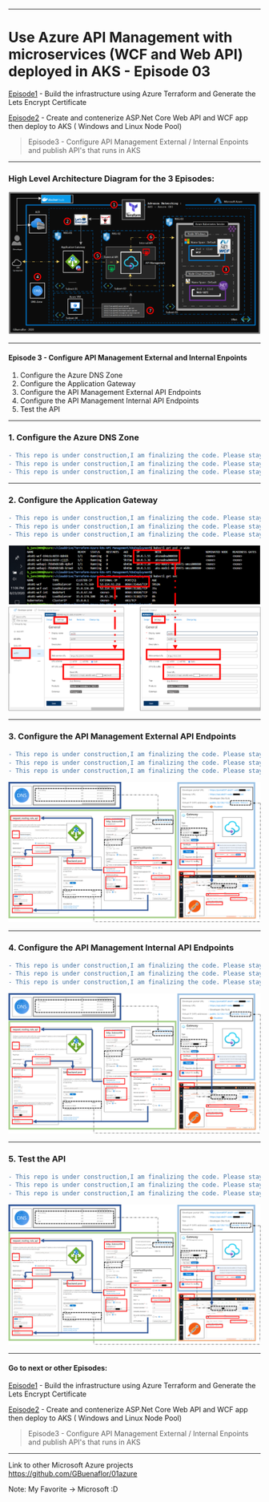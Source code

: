 ----------------------------------------------------------
# Use Azure API Management with microservices (WCF and Web API) deployed in AKS - Episode 03

[Episode1](https://github.com/GBuenaflor/01azure-aks-apimanagement/) - Build the infrastructure using Azure Terraform and Generate the Lets Encrypt Certificate 

[Episode2](https://github.com/GBuenaflor/01azure-aks-apimanagement-02/) - Create and contenerize ASP.Net Core Web API and WCF app then deploy to AKS ( Windows and Linux Node Pool)

> Episode3 - Configure API Management External / Internal Enpoints and publish API's that runs in AKS
 
----------------------------------------------------------
### High Level Architecture Diagram for the 3 Episodes:

![Image description](https://github.com/GBuenaflor/01azure-aks-apimanagement/blob/master/Images/GB-AKS-API02B.png)

----------------------------------------------------------

#### Episode 3 - Configure API Management External and Internal Enpoints

1. Configure the Azure DNS Zone
2. Configure the Application Gateway
3. Configure the API Management External API Endpoints
4. Configure the API Management Internal API Endpoints
5. Test the API

----------------------------------------------------------
### 1. Configure the Azure DNS Zone

```diff
- This repo is under construction,I am finalizing the code. Please stay tuned.
- This repo is under construction,I am finalizing the code. Please stay tuned.
- This repo is under construction,I am finalizing the code. Please stay tuned.
```

----------------------------------------------------------
### 2. Configure the Application Gateway

```diff
- This repo is under construction,I am finalizing the code. Please stay tuned.
- This repo is under construction,I am finalizing the code. Please stay tuned.
- This repo is under construction,I am finalizing the code. Please stay tuned.
```

 ![Image description](https://github.com/GBuenaflor/01azure-aks-apimanagement-03/blob/master/Images/GB-AKS-API-E3-01A.png)


----------------------------------------------------------
### 3. Configure the API Management External API Endpoints

```diff
- This repo is under construction,I am finalizing the code. Please stay tuned.
- This repo is under construction,I am finalizing the code. Please stay tuned.
- This repo is under construction,I am finalizing the code. Please stay tuned.
```
 
 ![Image description](https://github.com/GBuenaflor/01azure-aks-apimanagement-03/blob/master/Images/GB-AKS-API-E3-02.png)

 
----------------------------------------------------------
### 4. Configure the API Management Internal API Endpoints

```diff
- This repo is under construction,I am finalizing the code. Please stay tuned.
- This repo is under construction,I am finalizing the code. Please stay tuned.
- This repo is under construction,I am finalizing the code. Please stay tuned.
```

 ![Image description](https://github.com/GBuenaflor/01azure-aks-apimanagement-03/blob/master/Images/GB-AKS-API-E3-03.png)


----------------------------------------------------------
### 5. Test the API

```diff
- This repo is under construction,I am finalizing the code. Please stay tuned.
- This repo is under construction,I am finalizing the code. Please stay tuned.
- This repo is under construction,I am finalizing the code. Please stay tuned.
```

 ![Image description](https://github.com/GBuenaflor/01azure-aks-apimanagement-03/blob/master/Images/GB-AKS-API-E3-03.png)


------------------------------------------------------------------------------
 
#### Go to next or other Episodes:


[Episode1](https://github.com/GBuenaflor/01azure-aks-apimanagement/) - Build the infrastructure using Azure Terraform and Generate the Lets Encrypt Certificate 

[Episode2](https://github.com/GBuenaflor/01azure-aks-apimanagement-02/) - Create and contenerize ASP.Net Core Web API and WCF app then deploy to AKS ( Windows and Linux Node Pool)

> Episode3 - Configure API Management External / Internal Enpoints and publish API's that runs in AKS
 

------------------------------------------------------------------------------
 
Link to other Microsoft Azure projects
https://github.com/GBuenaflor/01azure
  
Note: My Favorite -> Microsoft :D
